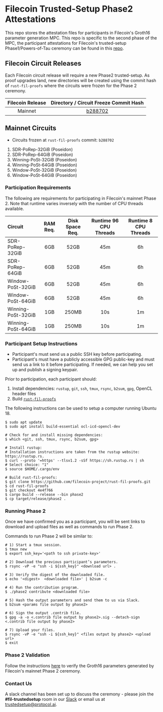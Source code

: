 # Filecoin Trusted-Setup Phase2 Attestations

This repo stores the attestation files for participants in Filecoin's Groth16 parameter generation MPC. This repo is specific to the second phase of the MPC, the participant attestations for Filecoin's trusted-setup Phase1/Powers-of-Tau ceremony can be found in this [repo](https://github.com/arielgabizon/perpetualpowersoftau).

## Filecoin Circuit Releases

Each Filecoin circuit release will require a new Phase2 trusted-setup. As proof upgrades land, new directories will be created using the commit hash of `rust-fil-proofs` where the circuits were frozen for the Phase 2 ceremony. 

| Filecoin Release | Directory / Circuit Freeze Commit Hash |
| :--------------: | :-------: |
| Mainnet          | [b288702](/b288702) |

## Mainnet Circuits

* Circuits frozen at `rust-fil-proofs` commit: `b288702`

1. SDR-PoRep-32GiB (Poseidon)
2. SDR-PoRep-64GiB (Poseidon)
3. Winning-PoSt-32GiB (Poseidon)
4. Winning-PoSt-64GiB (Poseidon)
5. Window-PoSt-32GiB (Poseidon)
6. Window-PoSt-64GiB (Poseidon)

### Participation Requirements

The following are requirements for participating in Filecoin's mainnet Phase 2. Note that runtime varies inversely with the number of CPU threads available.

| Circuit            | RAM Req. | Disk Space Req. | Runtime 96 CPU Threads | Runtime 8 CPU Threads |
| :------------------ | :--------: | :---------------: | :-----------------------: | :---------------------: |
| SDR-PoRep-32GiB    | 6GB      | 52GB            | 45m                    | 6h                    |
| SDR-PoRep-64GiB    | 6GB      | 52GB            | 45m                    | 6h                    |
| Window-PoSt-32GiB  | 6GB      | 52GB            | 45m                    | 6h                    |
| Window-PoSt-64GiB  | 6GB      | 52GB            | 45m                    | 6h                    |
| Winning-PoSt-32GiB | 1GB      | 250MB          | 10s                    | 1m                    |
| Winning-PoSt-64GiB | 1GB      | 250MB          | 10s                    | 1m                    |

### Participant Setup Instructions

* Participant's must send us a public SSH key before participating.
* Participant's must have a publicly accessible GPG public-key and must send us a link to it before participating. If needed, we can help you set up and publish a signing keypair.

Prior to participation, each participant should:
1. Install dependencies: `rustup`, `git`, `ssh`, `tmux`, `rsync`, `b2sum`, `gpg`, OpenCL header files
2. Build [`rust-fil-proofs`](https://github.com/filecoin-project/rust-fil-proofs)

The following instructions can be used to setup a computer running Ubuntu 18.

```
$ sudo apt update
$ sudo apt install build-essential ocl-icd-opencl-dev

# Check for and install missing dependencies:
$ which <git, ssh, tmux, rsync, b2sum, gpg>

# Install rustup:
# Installation instructions are taken from the rustup website: https://rustup.rs.
$ curl --proto '=https' --tlsv1.2 -sSf https://sh.rustup.rs | sh
# Select choice: "1"
$ source $HOME/.cargo/env

# Build rust-fil-proofs:
$ git clone https://github.com/filecoin-project/rust-fil-proofs.git
$ cd rust-fil-proofs
$ git checkout 4e4f766
$ cargo build --release --bin phase2
$ cp target/release/phase2 .
```

### Running Phase 2

Once we have confirmed you as a participant, you will be sent links to download and upload files as well as commands to run Phase 2.

Commands to run Phase 2 will be similar to:

```
# 1) Start a tmux session.
$ tmux new
$ export ssh_key='<path to ssh private-key>'

# 2) Download the previous participant’s parameters.
$ rsync -vP -e "ssh -i ${ssh_key}" <download url> .

# 3) Verify the digest of the downloaded file.
$ echo '<digest>  <downloaded file>' | b2sum -c

# 4) Run the contribution program.
$ ./phase2 contribute <downloaded file>

# 5) Hash the output parameters and send them to us via Slack.
$ b2sum <params file output by phase2>

# 6) Sign the output .contrib file.
$ gpg -a -o <.contrib file output by phase2>.sig --detach-sign <.contrib file output by phase2>

# 7) Upload your files.
$ rsync -vP -e "ssh -i ${ssh_key}" <files output by phase2> <upload url>
$ exit
```

### Phase 2 Validation

Follow the instructions [here](/b288702/README.md) to verify the Groth16 parameters generated by Filecoin's mainnet Phase 2 ceremony.

### Contact Us

A slack channel has been set up to discuss the ceremony - please join the **#fil-trustedsetup** room in our [Slack](https://join.slack.com/t/filecoinproject/shared_invite/zt-dj58b7fq-weyaTEvjHoYF_ENkQHR6Ig) or email us at trustedsetup@protocol.ai.
